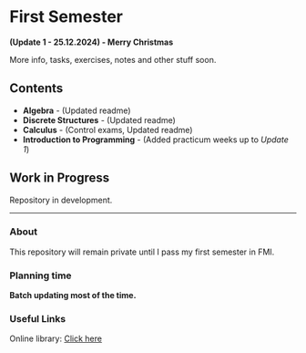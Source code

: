 # First Semester
**(Update 1 - 25.12.2024) - Merry Christmas**

More info, tasks, exercises, notes and other stuff soon.

## Contents

- **Algebra** - (Updated readme)
- **Discrete Structures** - (Updated readme) 
- **Calculus** - (Control exams, Updated readme)
- **Introduction to Programming** - (Added practicum weeks up to *Update 1*)

## Work in Progress

Repository in development.

---

### About

This repository will remain private until I pass my first semester in FMI.

### Planning time

**Batch updating most of the time.**

### Useful Links

Online library: [Click here](https://debian.fmi.uni-sofia.bg/study/index.html)
